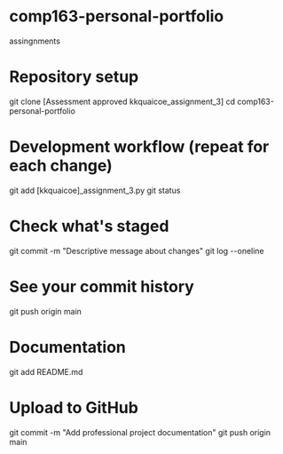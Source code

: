 # comp163-personal-portfolio
assingnments 
# Repository setup 
git clone [Assessment approved kkquaicoe_assignment_3] 
cd comp163-personal-portfolio 

# Development workflow (repeat for each change) 
git add [kkquaicoe]_assignment_3.py 
git status                    

# Check what's staged 
git commit -m "Descriptive message about changes" 
git log --oneline            

# See your commit history 
git push origin main         

# Documentation 
git add README.md 

# Upload to GitHub 
git commit -m "Add professional project documentation" 
git push origin main 
